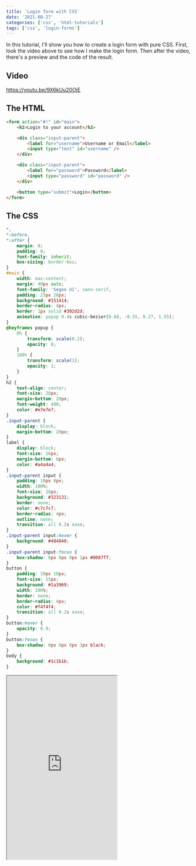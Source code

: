 ```yaml
---
title: 'Login form with CSS'
date: '2021-08-27'
categories: ['css', 'html-tutorials']
tags: ['css', 'login-forms']
---
```


In this tutorial, I'll show you how to create a login form with pure CSS. First, look the video above to see how I make the login form. Then after the video, there's a preview and the code of the result.

## Video

https://youtu.be/9X6kUu20OjE

## The HTML

```html
<form action="#!" id="main">
	<h2>Login to your account</h2>

	<div class="input-parent">
		<label for="username">Username or Email</label>
		<input type="text" id="username" />
	</div>

	<div class="input-parent">
		<label for="password">Password</label>
		<input type="password" id="password" />
	</div>

	<button type="submit">Login</button>
</form>
```

## The CSS

```css
*,
*:before,
*:after {
	margin: 0;
	padding: 0;
	font-family: inherit;
	box-sizing: border-box;
}
#main {
	width: max-content;
	margin: 40px auto;
	font-family: 'Segoe UI', sans-serif;
	padding: 25px 28px;
	background: #151414;
	border-radius: 4px;
	border: 1px solid #302d2d;
	animation: popup 0.4s cubic-bezier(0.68, -0.55, 0.27, 1.55);
}
@keyframes popup {
	0% {
		transform: scale(0.2);
		opacity: 0;
	}
	100% {
		transform: scale(1);
		opacity: 1;
	}
}
h2 {
	text-align: center;
	font-size: 28px;
	margin-bottom: 20px;
	font-weight: 400;
	color: #e7e7e7;
}
.input-parent {
	display: block;
	margin-bottom: 20px;
}
label {
	display: block;
	font-size: 16px;
	margin-bottom: 8px;
	color: #a4a4a4;
}
.input-parent input {
	padding: 10px 8px;
	width: 100%;
	font-size: 16px;
	background: #323131;
	border: none;
	color: #c7c7c7;
	border-radius: 4px;
	outline: none;
	transition: all 0.2s ease;
}
.input-parent input:hover {
	background: #404040;
}
.input-parent input:focus {
	box-shadow: 0px 0px 0px 1px #0087ff;
}
button {
	padding: 10px 18px;
	font-size: 15px;
	background: #1a3969;
	width: 100%;
	border: none;
	border-radius: 4px;
	color: #f4f4f4;
	transition: all 0.2s ease;
}
button:hover {
	opacity: 0.9;
}
button:focus {
	box-shadow: 0px 0px 0px 3px black;
}
body {
	background: #1c1b1b;
}
```

<iframe src="https://www.tronic247.com/trycode/?name=login_frm&amp;embed=true" height="500" title="Loginf form"></iframe>

